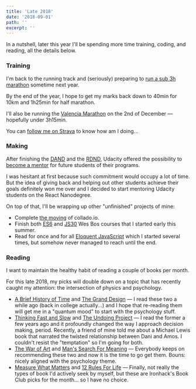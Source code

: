 ```yaml
---
title: 'Late 2018'
date: '2018-09-01'
path: ''
excerpt: ''
---
```


In a nutshell, later this year I'll be spending more time training, coding, and reading, all the details below.

### Training

I'm back to the running track and (seriously) preparing to [run a sub 3h marathon](/blog/2018/going-sub3) sometime next year.

By the end of the year, I hope to get my marks back down to 40min for 10km and 1h25min for half marathon.

I'll also be running the [Valencia Marathon](https://www.valenciaciudaddelrunning.com/maraton/maraton/) on the 2nd of December — hopefully under 3h15min.

You can [follow me on Strava](https://www.strava.com/athletes/marccollado) to know how am I doing...

### Making

After finishing the [DAND](/blog/2018/udacity-dand) and the [RDND](/blog/2018/udacity-rdnd), Udacity offered the possibility to [become a mentor](https://www.udacity.com/start-mentoring) for future students of their programs.

I was hesitant at first because such commitment would occupy a lot of time. But the idea of giving back and helping out other students achieve their goals definitely won me over and I decided to start mentoring Udacity students on the React Nanodegree.

On top of that, I'll be wrapping up other "unfinished" projects of mine:

- Complete [the moving](/blog/2018/moving-collado-io) of collado.io.
- Finish both [ES6](https://es6.io/) and [JS30](https://javascript30.com/) Wes Bos courses that I started early this summer.
- Read for once and for all [Eloquent JavaScript](https://eloquentjavascript.net/) which I started several times, but somehow never managed to reach until the end.

### Reading

I want to maintain the healthy habit of reading a couple of books per month.

For this late 2018, my picks will double down on a topic that has recently caught my attention: the intersection of physics and psychology.

- [A Brief History of Time](https://www.amazon.com/dp/B0031RDVMI/) and [The Grand Design](https://www.amazon.com/dp/B00422LESE/) — I read these two a while ago (back in college actually...) and I hope that re-reading them will get me in a "quantum mood" to start with the psychology stuff.
- [Thinking Fast and Slow](/blog/2018/thinking-fast-and-slow) and [The Undoing Project](https://www.amazon.com/dp/B01GI6S7EK/) — I read the former a few years ago and it profoundly changed the way I approach decision making, period. Recently, a friend of mine told me about a Michael Lewis book that narrated the twisted relationship between Dani and Amos. I couldn't resist the "temptation" so I'm going for both.
- [The War of Art](/blog/2018/war-of-art) and [Man's Search For Meaning](https://www.amazon.com/dp/080701429X/) — Everybody keeps on recommending these two and now it is the time to go get them. Bouns: nicely aligned with the psychology theme.
- [Measure What Matters](https://www.amazon.com/dp/B078X4HKS9/) and [12 Rules For Life](/blog/2018/12-rules-for-life) — Finally, not really the types of book I'd actively seek by myself, but these are Ironhack's Book Club picks for the month... so I have no choice.
